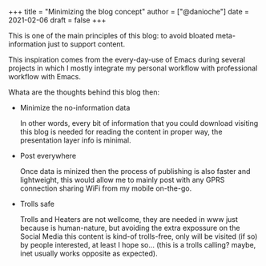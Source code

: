 +++
title = "Minimizing the blog concept"
author = ["@danioche"]
date = 2021-02-06
draft = false
+++

This is one of the main principles of this blog: to avoid bloated
meta-information just to support content.

This inspiration comes from the every-day-use of Emacs during several
projects in which I mostly integrate my personal workflow with
professional workflow with Emacs.

Whata are the thoughts behind this blog then:

-   Minimize the no-information data

    In other words, every bit of information that you could download
    visiting this blog is needed for reading the content in proper way,
    the presentation layer info is minimal.

-   Post everywhere

    Once data is minized then the process of publishing is also faster
    and lightweight, this would allow me to mainly post with any GPRS
    connection sharing WiFi from my mobile on-the-go.

-   Trolls safe

    Trolls and Heaters are not wellcome, they are needed in www just
    because is human-nature, but avoiding the extra expossure on the
    Social Media this content is kind-of trolls-free, only will be
    visited (if so) by people interested, at least I hope so... (this
    is a trolls calling? maybe, inet usually works opposite as
    expected).

